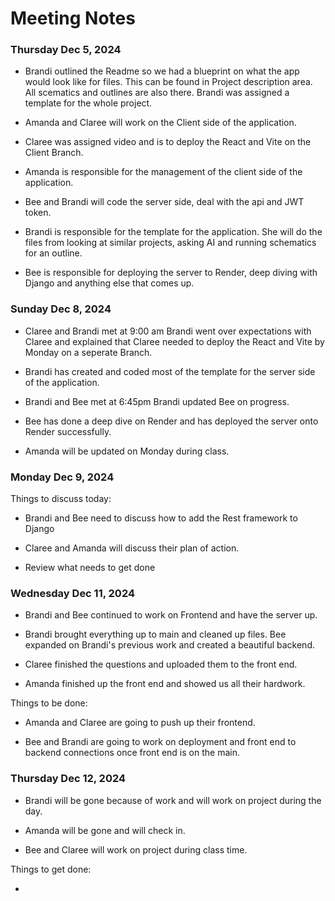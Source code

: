 # Meeting Notes

### Thursday Dec 5, 2024

- Brandi outlined the Readme so we had a blueprint on what the app would look like for files.  This can be found in Project description area.  All scematics and outlines are also there.  Brandi was assigned a template for the whole project.

- Amanda and Claree will work on the Client side of the application.

- Claree was assigned video and is to deploy the React and Vite on the Client Branch.

- Amanda is responsible for the management of the client side of the application.

- Bee and Brandi will code the server side, deal with the api and JWT token.

- Brandi is responsible for the template for the application.  She will do the files from looking at similar projects, asking AI and running schematics for an outline.

- Bee is responsible for deploying the server to Render, deep diving with Django and anything else that comes up. 


### Sunday Dec 8, 2024

- Claree and Brandi met at 9:00 am 
Brandi went over expectations with Claree and explained that Claree needed to deploy the React and Vite by Monday on a seperate Branch.

- Brandi has created and coded most of the template for the server side of the application.

- Brandi and Bee met at 6:45pm Brandi updated Bee on progress.

- Bee has done a deep dive on Render and has deployed the server onto Render successfully.

- Amanda will be updated on Monday during class.

### Monday Dec 9, 2024

Things to discuss today:

- Brandi and Bee need to discuss how to add the Rest framework to Django 

- Claree and Amanda will discuss their plan of action.

- Review what needs to get done

### Wednesday Dec 11, 2024

- Brandi and Bee continued to work on Frontend and have the server up.

- Brandi brought everything up to main and cleaned up files. Bee expanded on Brandi's previous work and created a beautiful backend.  

- Claree finished the questions and uploaded them to the front end.  

- Amanda finished up the front end and showed us all their hardwork.  

Things to be done:

- Amanda and Claree are going to push up their frontend.  

- Bee and Brandi are going to work on deployment and front end to backend connections once front end is on the main.

### Thursday Dec 12, 2024

- Brandi will be gone because of work and will work on project during the day.

- Amanda will be gone and will check in.

- Bee and Claree will work on project during class time.

Things to get done:

- 
